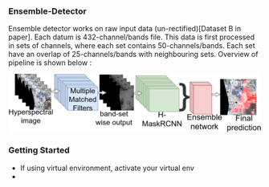 ### Ensemble-Detector
Ensemble detector works on raw input data (un-rectified)[Dataset B in paper]. Each datum is 432-channel/bands file. This data is first processed in sets of channels, where each set contains 50-channels/bands. Each set have an overlap of 25-channels/bands with neighbouring sets. Overview of pipeline is shown below :

<img src="./.readme_files/method_overview.png" width="600">

### Getting Started
- If using virtual environment, activate your virtual env
- 

